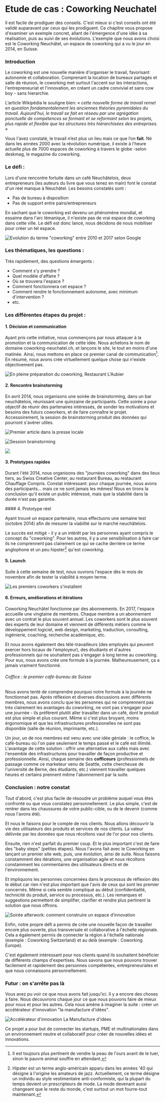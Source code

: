 # Etude de cas : Coworking Neuchatel

Il est facile de prodiguer des conseils. C'est mieux si c'est conseils ont été validé auparavant par ceux qui les prodiguent. Ce chapitre vous propose d'examiner un exemple concret, allant de l'émergence d'une idée à sa réalisation, puis au suivi de ses évolutions. L'exemple que nous avons choisi est le Coworking Neuchâtel, un espace de coworking qui a vu le jour en 2014, en Suisse.

### Introduction 

Le coworking est une nouvelle manière d'organiser le travail, favorisant autonomie et collaboration. Comprenant la location de bureaux partagés et salle de réunion, le coworking met surtout l'accent sur les interactions, l'entrepreneuriat et l'innovation, en créant un cadre convivial et sans cow boy - sans hierarchie.

L’article Wikipédia le souligne bien: *« cette nouvelle forme de travail remet en question fondamentalement les anciennes théories pyramidales du travail. Aujourd’hui, le travail se fait en réseau par une agrégation ponctuelle de compétences se formant et se reformant selon les projets, plus rapide et flexible que les structures très hiérarchisées des entreprises. »* 

Vous l'avez constaté, le travail n’est plus un lieu mais ce que l’on **fait**.
Né dans les années 2000 avec la révolution numérique, il existe à l'heure actuelle plus de 7000 espaces de coworking à travers le globe -selon deskmag, le magazine du coworking. 

### Le défi : 

Lors d'une rencontre fortuite dans un café Neuchâtelois, deux entrepreneurs (les auteurs du livre que vous tenez en main) font le constat d'un réel manque à Neuchâtel. Les besoins constatés sont :

- Pas de bureau à disposition
- Pas de support entre pairs/entrepreneurs

En sachant que le coworking est devenu un phénomène mondial, et essaime dans l'arc lémanique, il n'existe pas de vrai espace de coworking dans cette ville. Le défi est donc lancé, nous décidons de nous mobiliser pour créer un tel espace.

![Evolution du terme "coworking" entre 2010 et 2017 selon Google](../contents/img/tendance-coworking.png)


### Les thèmatiques, les questions :

Très rapidement, des questions émergents : 

- Comment s'y prendre ? 
- Quel modèle d'affaire ?
- Où se trouvera l'espace ? 
- Comment fonctionnera cet espace ? 
- Comment rendre le fonctionnement autonome, avec minimum d'intervention ? 
- etc.

### Les différentes étapes du projet : 

#### 1. Décision et communication

Ayant pris cette initiative, nous commençons par nous attaquer à la promotion et la communication de cette idée. Nous achetons le nom de domaine coworking-neuchatel.ch, et lançons le site, le tout en moins d'une matinée. Ainsi, nous mettons en place ce premier canal de communication[^1]. En résumé, nous avons crée virtuellement quelque chose qui n'existe objectivement pas. 

[^1]: Il est toujours plus pertinent de vendre la peau de l'ours avant de le tuer, sinon le pauvre animal souffre en attendant. 

![En pleine préparation du coworking, Restaurant L'Aubier](../contents/img/Fondateurs_coworking.png)



#### 2. Rencontre brainstorming

En avril 2014, nous organisons une soirée de brainstorming, dans un bar neuchâtelois, réunissant une quinzaine de participants. Cette soirée a pour objectif de réunir des partenaires intéressés, de sonder les motivations et besoins des futurs coworkers, et de faire connaître le projet. Accessoirement, la session de brainstorming produit des données qui pourront s'avérer utiles.


![Premier article dans la presse locale](../contents/img/Premier_article_coworking.png)

![Session brainstorming](../contents/img/coworking-brainstorm-notes.jpg)

![](../contents/img/coworking-brainstorm-session-2.jpg)

#### 3. Prototypes rapides

Durant l'été 2014, nous organisons des "journées coworking" dans des lieux tiers, au Swiss Creative Center, au restaurant Bureau, au restaurant Chauffage Compris. Constat intéressant: pour chaque journée, nous avons des participants... mais ce ne sont jamais les mêmes! Nous en tirons la conclusion qu'il existe un public intéressé, mais que la stabilité dans la durée n'est pas garantie.

#### 4. Prototype réel

Ayant trouvé un espace partenaire, nous effectuons une semaine test (octobre 2014) afin de mesurer la viabilité sur le marché neuchâtelois. 

Le succès est mitigé - il y a un intérêt par les personnes ayant compris le concept du "coworking". Pour les autres, il y a une sensibilisation à faire car ils ne comprennent pas clairement ce qui se cache derrière ce terme anglophone et un peu hipster[^2] qu'est *coworking*.

[^2]: Hipster est un terme anglo-américain apparu dans les années '40 qui désigne à l'origine les amateurs de jazz. Actuellement, ce terme désigne un individu au style vestimentaire anti-conformiste, qui la plupart du temps devient un prescripteurs de mode. La mode devenant aussi changeant que le reste du monde, c'est surtout un mot fourre-tout maintenant. 

#### 5. Launch

Suite à cette semaine de test, nous ouvrons l'espace dès le mois de novembre afin de tester la viabilité à moyen terme. 

![Les premiers coworkers s'installent](../contents/img/cowork-sablons.jpg)

#### 6. Erreurs, améliorations et itérations

Coworking Neuchâtel fonctionne par des abonnements. En 2017, l'espace accueille une vingtaine de membres. Chaque membre a un abonnement avec un contrat le plus souvent annuel. Les coworkers sont le plus souvent des experts de leur domaine et viennent de différents métiers comme le développement logiciel, web design, marketing, traduction, consulting, ingénierie, coaching, recherche académique, etc.  

Et nous avons également des télé-travailleurs (des employés qui peuvent exercer hors locaux de l'employeur), des étudiants et d'autres professionnels qui ne souhaitent pas s'engager à long terme au coworking. Pour eux, nous avons crée une formule à la journée. Malheureusement, ça a jamais vraiment fonctionné. 

###### Coffice : le premier café-bureau de Suisse 

Nous avons tenté de comprendre pourquoi notre formule à la journée ne fonctionnait pas. Après réflexion et diverses discussions avec différents membres, nous avons conclu que les personnes qui ne comprennent pas très clairement les avantages du coworking, ne vont pas s'engager pour une journée - ils préfèrent plutôt aller travailler dans un café, dont le produit est plus simple et plus courant. Même si c'est plus bruyant, moins érgonomique et que les infrastructures professionelles ne sont pas disponible (salle de réunion, imprimante, etc.). 

Un jour, un de nos membres est venu avec une idée géniale : le coffice, le café-bureau où l'on paie seulement le temps passé et le café est illimité. L'avantage de cette solution : offrir une alternative aux cafés mais avec l'ensemble des infrastructures pour travailler de façon productive et professionnelle. Ainsi, chaque semaine des **cofficeurs** (professionnels de passage comme ce marketeur venu de Seattle, cette chercheuse de l'université de Berne, des étudiants, etc.) viennent travailler quelques heures et certains prennent même l'abonnement par la suite.  


### Conclusion : notre constat 

Tout d'abord, c'est plus facile de résoudre un problème auquel vous êtes confronté ou que vous constatez personnellement. Le plus simple, c'est de rentrer dans les chaussures de votre public-cible, ou de le devenir (comme nous l'avons été).

Et nous le faisons pour le compte de nos clients. Nous allons découvrir la vie des utilisateurs des produits et services de nos clients. La valeur délivrée par les données que nous récoltons vaut de l'or pour nos clients. 

Ensuite, rien n'est parfait du premier coup. Et le plus important c'est de faire des "baby steps" (petites étapes). Nous l'avons fait avec le Coworking en lançant un premier site web, puis, une évolution, ainsi de suite. Nous faisons constamment des itérations, une organisation agile et nous récoltons constamment les commentaires des utilisateurs directs et de l'environnement.  

Et impliquons les personnes concernées dans le processus de réflexion dès le début car rien n'est plus important que l'avis de ceux qui sont les premier concernés. 
Même si cela semble compliqué au début (confidentialité, technicité du produit, service ou processus, etc.). Les remarques et suggestions permettent de simplifier, clarifier et rendre plus pertinent la solution que nous offrons. 

![Soirée afterwork: comment construire un espace d’innovation](../contents/img/coworking-afterwork.jpg)

Enfin, notre propre défi a permis de crée une nouvelle façon de travailler encore plus ouverte, plus transversale et collaborative à l'échelle régionale. Cela a également permis de connecter la région à l'échelle nationale (exemple : Coworking Switzerland) et au delà (exemple : Coworking Europe).

C'est également intéressant pour nos clients quand ils souhaitent bénéficier de différents champs d'expertises. Nous savons que nous pouvons trouver facilement et rapidement des personnes compétentes, entrepreneuriales et que nous connaissons personnellement. 

### Futur : on s'arrête pas là 

Vous avez pu voir ce que nous avons fait jusqu'ici. Il y a encore des choses à faire. Nous découvrons chaque jour ce que nous pouvons faire de mieux pour nous et pour les autres. Cela nous amène à imaginer la suite : créer un accélérateur d'innovation "la manufacture d'idées". 

![Accélérateur d'innovation La Manufacture d'idées](../contents/img/manufacture_didees.png)

Ce projet a pour but de connecter les startups, PME et multinationales dans un environnement neutre et collaboratif pour créer de nouvelles idées et innovations. 


